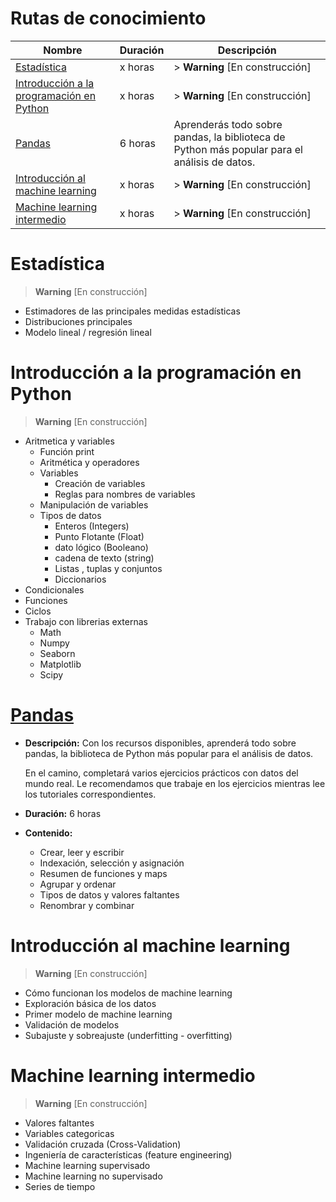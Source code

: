 # **Rutas de conocimiento**

| Nombre | Duración | Descripción |
| ----------- | ----------- | ---------- |
| [Estadística](#estadística) | x horas | > **Warning** [En construcción]   |
| [Introducción a la programación en Python](#introducción-a-la-programación-en-python) | x horas | > **Warning** [En construcción]  |
| [Pandas](#pandas) | 6 horas | Aprenderás todo sobre pandas, la biblioteca de Python más popular para el análisis de datos.  |
| [Introducción al machine learning](#introducción-al-machine-learning) | x horas |> **Warning** [En construcción]   |
| [Machine learning intermedio](#machine-learning-intermedio) | x horas |> **Warning** [En construcción]   |



# **Estadística**
> **Warning** [En construcción] 
- Estimadores de las principales medidas estadísticas
- Distribuciones principales
- Modelo lineal / regresión lineal

# **Introducción a la programación en Python**
> **Warning** [En construcción] 
- Aritmetica y variables 
    - Función print
    - Aritmética y operadores
    - Variables
        - Creación de variables
        - Reglas para nombres de variables
    - Manipulación de variables
    - Tipos de datos
        - Enteros (Integers)
        - Punto Flotante (Float)
        - dato lógico (Booleano)
        - cadena de texto (string)
        - Listas , tuplas y conjuntos
        - Diccionarios
- Condicionales
- Funciones
- Ciclos
- Trabajo con librerias externas
    - Math	
    - Numpy
    - Seaborn
    - Matplotlib
    - Scipy

    
# [**Pandas**](https://github.com/JoseMVergara/Ruta_de_aprendizaje_ML/blob/main/Pandas.md)
- **Descripción:** Con los recursos disponibles, aprenderá todo sobre pandas, la biblioteca de Python más popular para el análisis de datos.

    En el camino, completará varios ejercicios prácticos con datos del mundo real. Le recomendamos que trabaje en los ejercicios mientras lee los tutoriales correspondientes.
- **Duración:** 6 horas
- **Contenido:**
    - Crear, leer y escribir
    - Indexación, selección y asignación
    - Resumen de funciones y maps
    - Agrupar y ordenar
    - Tipos de datos y valores faltantes
    - Renombrar y combinar

# **Introducción al machine learning**
> **Warning** [En construcción] 
- Cómo funcionan los modelos de machine learning
- Exploración básica de los datos
- Primer modelo de machine learning
- Validación de modelos
- Subajuste y sobreajuste (underfitting - overfitting)

# **Machine learning intermedio**
> **Warning** [En construcción] 
- Valores faltantes
- Variables categoricas
- Validación cruzada (Cross-Validation)
- Ingeniería de características (feature engineering)
- Machine learning supervisado
- Machine learning no supervisado
- Series de tiempo

